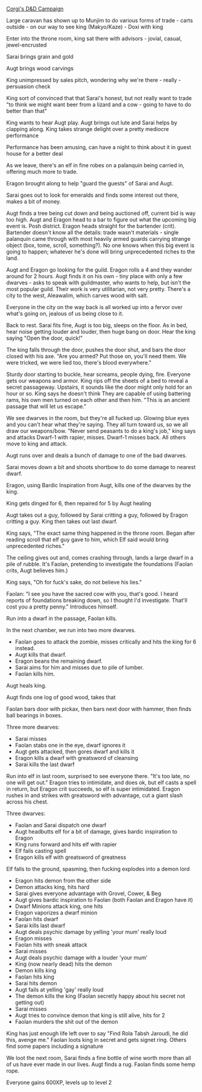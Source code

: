 ---
---

[Corgi's D&D Campaign](/games/corgi)

Large caravan has shown up to Munjim to do various forms of trade - carts outside - on our way to see king (Makyo/Kaze) - Doxi with king

Enter into the throne room, king sat there with advisors - jovial, casual, jewel-encrusted

Sarai brings grain and gold

Augt brings wood carvings

King unimpressed by sales pitch, wondering why we're there - really - persuasion check

King sort of convinced that that Sarai's honest, but not really want to trade "to think we might want beer from a lizard and a cow - going to have to do better than that"

King wants to hear Augt play. Augt brings out lute and Sarai helps by clapping along. King takes strange delight over a pretty mediocre performance

Performance has been amusing, can have a night to think about it in guest house for a better deal

As we leave, there's an elf in fine robes on a palanquin being carried in, offering much more to trade.

Eragon brought along to help "guard the guests" of Sarai and Augt.

Sarai goes out to look for emeralds and finds some interest out there, makes a bit of money.

Augt finds a tree being cut down and being auctioned off, current bid is way too high. Augt and Eragon head to a bar to figure out what the upcoming big event is. Posh district. Eragon heads straight for the bartender (crit). Bartender doesn't know all the details: trade wasn't materials - single palanquin came through with most heavily armed guards carrying strange object (box, tome, scroll, something?). No one knows when this big event is going to happen; whatever he's done will bring unprecedented riches to the land.

Augt and Eragon go looking for the guild. Eragon rolls a 4 and they wander around for 2 hours. Augt finds it on his own - tiny place with only a few dwarves - asks to speak with guildmaster, who wants to help, but isn't the most popular guild. Their work is very utilitarian, not very pretty. There's a city to the west, Aleawalim, which carves wood with salt.

Everyone in the city on the way back is all worked up into a fervor over what's going on, jealous of us being close to it.

Back to rest. Sarai fits fine, Augt is too big, sleeps on the floor. As in bed, hear noise getting louder and louder, then huge bang on door. Hear the king saying "Open the door, quick!"

The king falls through the door, pushes the door shut, and bars the door closed with his axe. "Are you armed? Put those on, you'll need them. We were tricked, we were lied too, there's blood everywhere."

Sturdy door starting to buckle, hear screams, people dying, fire. Everyone gets our weapons and armor. King rips off the sheets of a bed to reveal a secret passageway.  Upstairs, it sounds like the door might only hold for an hour or so. King says he doesn't think They are capable of using battering rams, his own men turned on each other and then him. "This is an ancient passage that will let us escape."

We see dwarves in the room, but they're all fucked up. Glowing blue eyes and you can't hear what they're saying. They all turn toward us, so we all draw our weapons/bow. "Never send peasants to do a king's job," king says and attacks Dwarf-1 with rapier, misses. Dwarf-1 misses back. All others move to king and attack.

Augt runs over and deals a bunch of damage to one of the bad dwarves.

Sarai moves down a bit and shoots shortbow to do some damage to nearest dwarf.

Eragon, using Bardic Inspiration from Augt, kills one of the dwarves by the king.

King gets dinged for 6, then repaired for 5 by Augt healing

Augt takes out a guy, followed by Sarai critting a guy, followed by Eragon critting a guy. King then takes out last dwarf.

King says, "The exact same thing happened in the throne room. Began after reading scroll that elf guy gave to him, which Elf said would bring unprecedented riches."

The ceiling gives out and, comes crashing through, lands a large dwarf in a pile of rubble. It's Faolan, pretending to investigate the foundations (Faolan crits, Augt believes him.)

King says, "Oh for fuck's sake, do not believe his lies."

Faolan: "I see you have the sacred cow with you, that's good. I heard reports of foundations breaking down, so I thought I'd investigate. That'll cost you a pretty penny." Introduces himself.

Run into a dwarf in the passage, Faolan kills.

In the next chamber, we run into two more dwarves.
* Faolan goes to attack the zombie, misses critically and hits the king for 6 instead.
* Augt kills that dwarf.
* Eragon beans the remaining dwarf.
* Sarai aims for him and misses due to pile of lumber.
* Faolan kills him.

Augt heals king.

Augt finds one log of good wood, takes that

Faolan bars door with pickax, then bars next door with hammer, then finds ball bearings in boxes.

Three more dwarves:
* Sarai misses
* Faolan stabs one in the eye, dwarf ignores it
* Augt gets attacked, then gores dwarf and kills it
* Eragon kills a dwarf with greatsword of cleansing
* Sarai kills the last dwarf

Run into elf in last room, surprised to see everyone there. "It's too late, no one will get out." Eragon tries to intimidate, and does ok, but elf casts a spell in return, but Eragon crit succeeds, so elf is super intimidated. Eragon rushes in and strikes with greatsword with advantage, cut a giant slash across his chest.

Three dwarves:
* Faolan and Sarai dispatch one dwarf
* Augt headbutts elf for a bit of damage, gives bardic inspiration to Eragon
* King runs forward and hits elf with rapier
* Elf fails casting spell
* Eragon kills elf with greatsword of greatness

Elf falls to the ground, spasming, then fucking explodes into a demon lord
* Eragon hits demon from the other side
* Demon attacks king, hits hard
* Sarai gives everyone advantage with Grovel, Cower, & Beg
* Augt gives bardic inspiration to Faolan (both Faolan and Eragon have it)
* Dwarf Minions attack king, one hits
* Eragon vaporizes a dwarf minion
* Faolan hits dwarf
* Sarai kills last dwarf
* Augt deals psychic damage by yelling 'your mum' really loud
* Eragon misses
* Faolan hits with sneak attack
* Sarai misses
* Augt deals psychic damage with a louder 'your mum'
* King (now nearly dead) hits the demon
* Demon kills king
* Faolan hits king
* Sarai hits demon
* Augt fails at yelling 'gay' really loud
* The demon kills the king (Faolan secretly happy about his secret not getting out)
* Sarai misses
* Augt tries to convince demon that king is still alive, hits for 2
* Faolan murders the shit out of the demon

King has just enough life left over to say "Find Rola Tabsh Jaroudi, he did this, avenge me." Faolan loots king in secret and gets signet ring. Others find some papers including a signature

We loot the next room, Sarai finds a fine bottle of wine worth more than all of us have ever made in our lives. Augt finds a rug. Faolan finds some hemp rope.

Everyone gains 600XP, levels up to level 2
